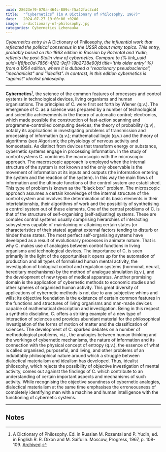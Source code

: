 ```yaml
---
uuid: 28623ef9-070a-464c-889c-f5a42fac3cd4
title:  "“Cybernetics” (in A Dictionary of Philosophy, 1967)"
date:   2024-07-27 19:00:00 +0200
image:  a-dictionary-of-philosophy.jpg
categories: Cybernetics Lzhenauka
---
```


_Cybernetics entry in_ A Dictionary of Philosophy, _the influential work that reflected the political consensus in the USSR about many topics. This entry, probably based on the 1963 edition in Russian by Rozental and Yudin, reflects the post-Stalin view of cybernetics. Compare to {% link_uuid uuid=1f8fbc0d-7856-4f82-9cf1-19b2738e90fd title='this older entry' %} from a 1954 edition, where it is dubbed a "reactionary pseudoscience", "mechanicist" and "idealist". In contrast, in this edition cybernetics is "against" idealist philosophy._

<hr class="wp-block-separator is-style-wide">

**Cybernetics**[^1], the science of the common features of processes and control systems in technological devices, living organisms and human organisations. The principles of C. were first set forth by Wiener (q.v.). The emergence of C. as a science was prepared by a number of technological and scientific achievements in the theory of automatic control; electronics, which made possible the construction of fast-action scanning and programme-controlled computing devices; the theory of probability (q.v), notably its applications in investigating problems of transmission and processing of information (q.v.); mathematical logic (q.v.) and the theory of algorithms (see Algorism); the physiology of nervous activity and homeostasis. As distinct from devices that transform energy or substance, cybernetic systems engage in processing information. In the study of control systems C. combines the macroscopic with the microscopic approach. The macroscopic approach is employed when the internal structure of the system is not known and the only observable is the movement of information at its inputs and outputs (the information entering the system and the reaction of the system). In this way the main flows of information and the ultimate functions of the control system are established. This type of problem is known as the “black box” problem. The microscopic approach assumes a certain knowledge of the internal structure of the control system and involves the determination of its basic elements in their intertelationship, their algorithms of work and the possibility of synthetising a control system out of these elements. One of the central problems of C. is that of the structure of self-organising (self-adjusting) systems. These are complex control systems usually comprising hierarchies of interacting subsystems capable of maintaining or attaining certain states (or characteristics of their states) against external factors tending to disturb or hinder those states. The most perfect self-organising systems have developed as a result of evolutionary processes in animate nature. That is why C. makes use of analogies between control functions in living organisms and technological devices. The importance of C. is seen primarily in the light of the opportunities it opens up for the automation of production and all types of formalised human mental activity, the investigation of biological control and regulation systems (hormonal, neural, hereditary mechanisms) by the method of analogue simulation (q.v.), and the development of new types of medical apparatus. Another promising domain is the application of cybernetic methods to economic studies and other spheres of organised human activity. This great diversity of applications of cybernetic methods is not due to any subjective whims and wills; its objective foundation is the existence of certain common features in the functions and structures of living organisms and man-made devices capable of mathematical description and investigation. Being in this respect a synthetic discipline, C. offers a striking example of a new type of interaction of sciences and provides abundant material for the philosophical investigation of the forms of motion of matter and the classification of sciences. The development of C. sparked debates on a number of methodological problems, viz., the analogies between human thinking and the workings of cybernetic mechanisms, the nature of information and its connection with the physical concept of entropy (q.v.), the essence of what is called organised, purposeful, and living, and other problems of an indubitably philosophical nature around which a struggle between dialectical materialism and idealism has developed. Thus, idealist philosophy, which rejects the possibility of objective investigation of mental activity, comes out against the findings of C. which contribute to an understanding of certain important aspects and mechanisms of such activity. While recognising the objective soundness of cybernetic analogies, dialectical materialism at the same time emphasises the erroneousness of completely identifying man with a machine and human intelligence with the functioning of cybernetic systems.

<hr class="wp-block-separator is-style-wide">

## Notes

[^1]: A Dictionary of Philosophy. Ed. in Russian M. Rozental and P. Yudin, ed. in English R. R. Dixon and M. Saifulin. Moscow, Progress, 1967, p. 108-109. <a href="https://archive.org/details/dictionaryphilosophy1967/">Archived</a>.